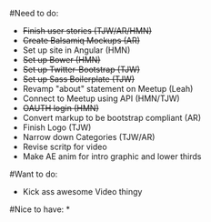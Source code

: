 #Need to do:
* ~~Finish user stories (TJW/AR/HMN)~~
* ~~Create Balsamiq Mockups (AR)~~
* Set up site in Angular (HMN)
* ~~Set up Bower (HMN)~~
* ~~Set up Twitter-Bootstrap (TJW)~~
* ~~Set up Sass Boilerplate (TJW)~~
* Revamp "about" statement on Meetup (Leah)
* Connect to Meetup using API (HMN/TJW)
* ~~OAUTH login (HMN)~~
* Convert markup to be bootstrap compliant (AR)
* Finish Logo (TJW)
* Narrow down Categories (TJW/AR)
* Revise scritp for video
* Make AE anim for intro graphic and lower thirds

#Want to do:
* Kick ass awesome Video thingy

#Nice to have:
* 